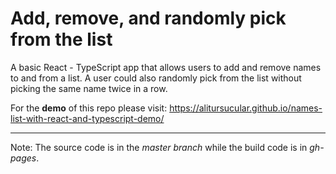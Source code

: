 # Add, remove, and randomly pick from the list
A basic React - TypeScript app that allows users to add and remove names to and from a list. A user could also randomly pick from the list without picking the same name twice in a row.

For the **demo** of this repo please visit: https://alitursucular.github.io/names-list-with-react-and-typescript-demo/

---

Note: The source code is in the _master branch_ while the build code is in _gh-pages_.